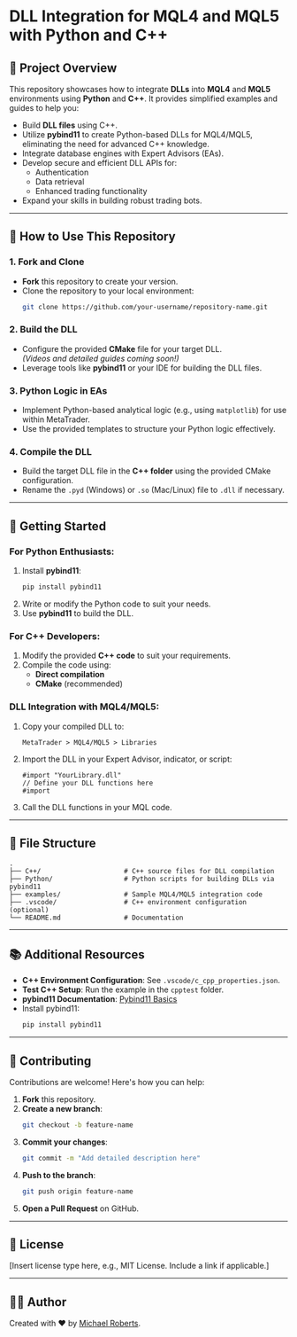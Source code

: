 # DLL Integration for MQL4 and MQL5 with Python and C++

## 📌 Project Overview

This repository showcases how to integrate **DLLs** into **MQL4** and **MQL5** environments using **Python** and **C++**. It provides simplified examples and guides to help you:

- Build **DLL files** using C++.
- Utilize **pybind11** to create Python-based DLLs for MQL4/MQL5, eliminating the need for advanced C++ knowledge.
- Integrate database engines with Expert Advisors (EAs).
- Develop secure and efficient DLL APIs for:
  - Authentication  
  - Data retrieval  
  - Enhanced trading functionality
- Expand your skills in building robust trading bots.

---

## 🔧 How to Use This Repository

### 1. Fork and Clone
- **Fork** this repository to create your version.  
- Clone the repository to your local environment:  
  ```bash
  git clone https://github.com/your-username/repository-name.git
  ```

### 2. Build the DLL
- Configure the provided **CMake** file for your target DLL.  
  *(Videos and detailed guides coming soon!)*  
- Leverage tools like **pybind11** or your IDE for building the DLL files.

### 3. Python Logic in EAs
- Implement Python-based analytical logic (e.g., using `matplotlib`) for use within MetaTrader.  
- Use the provided templates to structure your Python logic effectively.

### 4. Compile the DLL
- Build the target DLL file in the **C++ folder** using the provided CMake configuration.  
- Rename the `.pyd` (Windows) or `.so` (Mac/Linux) file to `.dll` if necessary.

---

## 🚀 Getting Started

### For Python Enthusiasts:
1. Install **pybind11**:  
   ```bash
   pip install pybind11
   ```
2. Write or modify the Python code to suit your needs.  
3. Use **pybind11** to build the DLL.

### For C++ Developers:
1. Modify the provided **C++ code** to suit your requirements.  
2. Compile the code using:
   - **Direct compilation**
   - **CMake** (recommended)

### DLL Integration with MQL4/MQL5:
1. Copy your compiled DLL to:  
   ```
   MetaTrader > MQL4/MQL5 > Libraries
   ```
2. Import the DLL in your Expert Advisor, indicator, or script:  
   ```mql
   #import "YourLibrary.dll"
   // Define your DLL functions here
   #import
   ```
3. Call the DLL functions in your MQL code.

---

## 📂 File Structure

```plaintext
.
├── C++/                     # C++ source files for DLL compilation
├── Python/                  # Python scripts for building DLLs via pybind11
├── examples/                # Sample MQL4/MQL5 integration code
├── .vscode/                 # C++ environment configuration (optional)
└── README.md                # Documentation
```

---

## 📚 Additional Resources

- **C++ Environment Configuration**: See `.vscode/c_cpp_properties.json`.  
- **Test C++ Setup**: Run the example in the `cpptest` folder.  
- **pybind11 Documentation**: [Pybind11 Basics](https://pybind11.readthedocs.io/en/stable/basics.html)  
- Install pybind11:  
  ```bash
  pip install pybind11
  ```

---

## 🤝 Contributing

Contributions are welcome! Here's how you can help:
1. **Fork** this repository.  
2. **Create a new branch**:  
   ```bash
   git checkout -b feature-name
   ```
3. **Commit your changes**:  
   ```bash
   git commit -m "Add detailed description here"
   ```
4. **Push to the branch**:  
   ```bash
   git push origin feature-name
   ```
5. **Open a Pull Request** on GitHub.

---

## 📄 License

[Insert license type here, e.g., MIT License. Include a link if applicable.]

---

## 👨‍💻 Author

Created with ❤️ by [Michael Roberts](https://github.com/therealmoneymikes).
